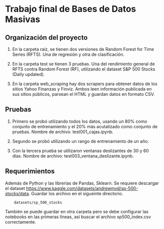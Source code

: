 # Trabajo final de Bases de Datos Masivas

## Organización del proyecto

1. En la carpeta raíz, se tienen dos versiones de Random Forest for Time Series (RFTS). Una de regresión y otra de clasificación.

2. En la carpeta test se tienen 3 pruebas. Una del rendimiento general de RFTS contra Random Forest (RF), utilizando el dataset S&P 500 Stocks (Daily updated).

3. En la carpeta web_scraping hay dos scrapers para obtener datos de los sitios Yahoo Finanzas y Finviz. Ambos leen información publicada en sus sitios públicos, parsean el HTML y guardan datos en formato CSV.


## Pruebas

1. Primero se probó utilizando todos los datos, usando un 80% como conjunto de entrenamiento y el 20% más acutalizado como conjunto de pruebas. Nombre de archivo: test001_cajas.ipynb.

2. Segundo se probó utilizando un rango de entrenamiento de un año.

3. Con la tercera prueba se utilizaron ventanas deslizantes de 30 y 60 días. Nombre de archivo: test003_ventana_deslizante.ipynb.

## Requerimientos

Además de Python y las librerías de Pandas, Sklearn.
Se requiere descargar el dataset https://www.kaggle.com/datasets/andrewmvd/sp-500-stocks/data.
Guardar los archivo en el sigueinte directorio.
        
        datasets/sp_500_stocks

También se puede guardar en otra carpeta pero se debe configurar las notebooks en las primeras líneas, así buscar el archivo sp500_index.csv correctamente.
